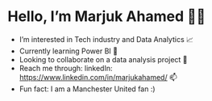 # Hello, I’m Marjuk Ahamed 🙋‍♂️
-  I’m interested in Tech industry and Data Analytics 📈
-  Currently learning Power BI 🌱
-  Looking to collaborate on a data analysis project 🙌
-  Reach me through: linkedIn: https://www.linkedin.com/in/marjukahamed/ 📫
-  Fun fact: I am a Manchester United fan :) 

<!---
Marjuk44/Marjuk44 is a ✨ special ✨ repository because its `README.md` (this file) appears on your GitHub profile.
You can click the Preview link to take a look at your changes.
--->
